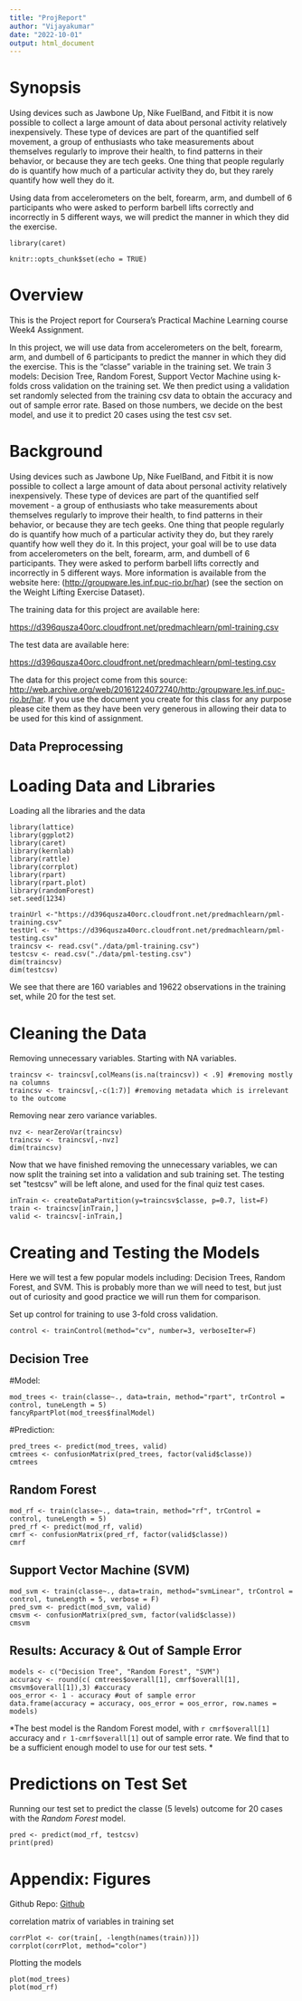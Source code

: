 ```yaml
---
title: "ProjReport"
author: "Vijayakumar"
date: "2022-10-01"
output: html_document
---
```



# Synopsis
Using devices such as Jawbone Up, Nike FuelBand, and Fitbit it is now possible to collect a large amount of data about personal activity relatively inexpensively. These type of devices are part of the quantified self movement, a group of enthusiasts who take measurements about themselves regularly to improve their health, to find patterns in their behavior, or because they are tech geeks. One thing that people regularly do is quantify how much of a particular activity they do, but they rarely quantify how well they do it.  

Using data from accelerometers on the belt, forearm, arm, and dumbell of 6 participants who were asked to perform barbell lifts correctly and incorrectly in 5 different ways, we will predict the manner in which they did the exercise.

```{r, warning=FALSE,echo=FALSE}
library(caret)
```


```{r setup, include=FALSE}
knitr::opts_chunk$set(echo = TRUE)
```

# Overview
This is the Project report for Coursera’s Practical Machine Learning course Week4 Assignment. 

In this project, we will use data from accelerometers on the belt, forearm, arm, and dumbell of 6 participants to predict the manner in which they did the exercise. This is the “classe” variable in the training set. We train 3 models: Decision Tree, Random Forest, Support Vector Machine using k-folds cross validation on the training set. We then predict using a validation set randomly selected from the training csv data to obtain the accuracy and out of sample error rate. Based on those numbers, we decide on the best model, and use it to predict 20 cases using the test csv set. 


# Background
Using devices such as Jawbone Up, Nike FuelBand, and Fitbit it is now possible to collect a large amount of data about personal activity relatively inexpensively. These type of devices are part of the quantified self movement - a group of enthusiasts who take measurements about themselves regularly to improve their health, to find patterns in their behavior, or because they are tech geeks. One thing that people regularly do is quantify how much of a particular activity they do, but they rarely quantify how well they do it. In this project, your goal will be to use data from accelerometers on the belt, forearm, arm, and dumbell of 6 participants. They were asked to perform barbell lifts correctly and incorrectly in 5 different ways. More information is available from the website here: (http://groupware.les.inf.puc-rio.br/har) (see the section on the Weight Lifting Exercise Dataset).

The training data for this project are available here:

https://d396qusza40orc.cloudfront.net/predmachlearn/pml-training.csv

The test data are available here:

https://d396qusza40orc.cloudfront.net/predmachlearn/pml-testing.csv

The data for this project come from this source: http://web.archive.org/web/20161224072740/http:/groupware.les.inf.puc-rio.br/har. If you use the document you create for this class for any purpose please cite them as they have been very generous in allowing their data to be used for this kind of assignment.


## Data Preprocessing  
# Loading Data and Libraries
Loading all the libraries and the data
```{r results='hide', message=FALSE}
library(lattice)
library(ggplot2)
library(caret)
library(kernlab)
library(rattle)
library(corrplot)
library(rpart)
library(rpart.plot)
library(randomForest)
set.seed(1234)
```

```{r}
trainUrl <-"https://d396qusza40orc.cloudfront.net/predmachlearn/pml-training.csv"
testUrl <- "https://d396qusza40orc.cloudfront.net/predmachlearn/pml-testing.csv"
traincsv <- read.csv("./data/pml-training.csv")
testcsv <- read.csv("./data/pml-testing.csv")
dim(traincsv)
dim(testcsv)
```

We see that there are 160 variables and 19622 observations in the training set, while 20 for the test set.


# Cleaning the Data

Removing unnecessary variables. Starting with NA variables.
```{r}
traincsv <- traincsv[,colMeans(is.na(traincsv)) < .9] #removing mostly na columns
traincsv <- traincsv[,-c(1:7)] #removing metadata which is irrelevant to the outcome
```

Removing near zero variance variables.
```{r nzv}
nvz <- nearZeroVar(traincsv)
traincsv <- traincsv[,-nvz]
dim(traincsv)
```

Now that we have finished removing the unnecessary variables, we can now split the training set into a validation and sub training set. The testing set "testcsv" will be left alone, and used for the final quiz test cases. 
```{r}
inTrain <- createDataPartition(y=traincsv$classe, p=0.7, list=F)
train <- traincsv[inTrain,]
valid <- traincsv[-inTrain,]
```


# Creating and Testing the Models
Here we will test a few popular models including: Decision Trees, Random Forest, and SVM. This is probably more than we will need to test, but just out of curiosity and good practice we will run them for comparison.

Set up control for training to use 3-fold cross validation. 
```{r}
control <- trainControl(method="cv", number=3, verboseIter=F)
```

## Decision Tree

#Model: 

```{r, cache=TRUE}
mod_trees <- train(classe~., data=train, method="rpart", trControl = control, tuneLength = 5)
fancyRpartPlot(mod_trees$finalModel)
```

#Prediction:

```{r}
pred_trees <- predict(mod_trees, valid)
cmtrees <- confusionMatrix(pred_trees, factor(valid$classe))
cmtrees
```

## Random Forest

```{r, cache=TRUE}
mod_rf <- train(classe~., data=train, method="rf", trControl = control, tuneLength = 5)
pred_rf <- predict(mod_rf, valid)
cmrf <- confusionMatrix(pred_rf, factor(valid$classe))
cmrf
```

## Support Vector Machine (SVM)

```{r, cache=TRUE}
mod_svm <- train(classe~., data=train, method="svmLinear", trControl = control, tuneLength = 5, verbose = F)
pred_svm <- predict(mod_svm, valid)
cmsvm <- confusionMatrix(pred_svm, factor(valid$classe))
cmsvm
```

## Results: Accuracy & Out of Sample Error

```{r, echo=FALSE}
models <- c("Decision Tree", "Random Forest", "SVM")
accuracy <- round(c( cmtrees$overall[1], cmrf$overall[1], cmsvm$overall[1]),3) #accuracy
oos_error <- 1 - accuracy #out of sample error
data.frame(accuracy = accuracy, oos_error = oos_error, row.names = models)
```

*The best model is the Random Forest model, with `r cmrf$overall[1]` accuracy and `r 1-cmrf$overall[1]` out of sample error rate. We find that to be a sufficient enough model to use for our test sets. *


# Predictions on Test Set

Running our test set to predict the classe (5 levels) outcome for 20 cases with the *Random Forest* model.
```{r}
pred <- predict(mod_rf, testcsv)
print(pred)
```


# Appendix: Figures

Github Repo: [Github](https://github.com/chilamkurthy/Practical-Machine-Learning-Project)

correlation matrix of variables in training set
```{r}
corrPlot <- cor(train[, -length(names(train))])
corrplot(corrPlot, method="color")
```

Plotting the models
```{r}
plot(mod_trees)
plot(mod_rf)
```

